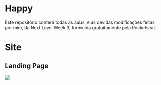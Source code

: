 # Happy

Este repositório conterá todas as aulas, e as devidas modificações feitas por mim, da Next Level Week 3, fornecida gratuitamente pela Rocketseat.


# Site

## Landing Page
<img src="https://imgur.com/rzEM84v.png" />
